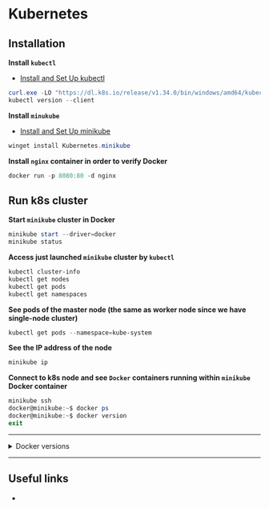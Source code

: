 # Kubernetes

## Installation

**Install `kubectl`**

- [Install and Set Up kubectl](https://kubernetes.io/docs/tasks/tools/install-kubectl-windows/)

```powershell
curl.exe -LO "https://dl.k8s.io/release/v1.34.0/bin/windows/amd64/kubectl.exe"
kubectl version --client
```

**Install `minukube`**
- [Install and Set Up minikube](https://minikube.sigs.k8s.io/docs/start/?arch=%2Fwindows%2Fx86-64%2Fstable%2F.exe+download)

```powershell
winget install Kubernetes.minikube
```

**Install `nginx` container in order to verify Docker**

```powershell
docker run -p 8080:80 -d nginx
```

## Run k8s cluster

**Start `minikube` cluster in Docker**

```powershell
minikube start --driver=docker
minikube status
```

**Access just launched `minikube` cluster by `kubectl`**

```powershell
kubectl cluster-info
kubectl get nodes
kubectl get pods
kubectl get namespaces
```

**See pods of the master node (the same as worker node since we have single-node cluster)**

```powershell
kubectl get pods --namespace=kube-system
```

**See the IP address of the node**

```powershell
minikube ip
```

**Connect to k8s node and see `Docker` containers running within `minikube` Docker container**


```powershell
minikube ssh
docker@minikube:~$ docker ps
docker@minikube:~$ docker version
exit
```
---

<details>
<summary>Docker versions</summary>  
Docker version used inside k8s nodes is different than the Docker version on our computer
</details>

---

## Useful links
- []()
